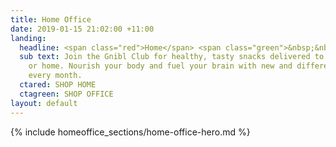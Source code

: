 ```yaml
---
title: Home Office
date: 2019-01-15 21:02:00 +11:00
landing:
  headline: <span class="red">Home</span> <span class="green">&nbsp;&nbsp;<span class="or">or</span>&nbsp;&nbsp;&nbsp;Office</span>
  sub text: Join the Gnibl Club for healthy, tasty snacks delivered to your office
    or home. Nourish your body and fuel your brain with new and different snacks delivered
    every month.
  ctared: SHOP HOME
  ctagreen: SHOP OFFICE
layout: default
---
```


<main>
{% include homeoffice_sections/home-office-hero.md %}
</main>